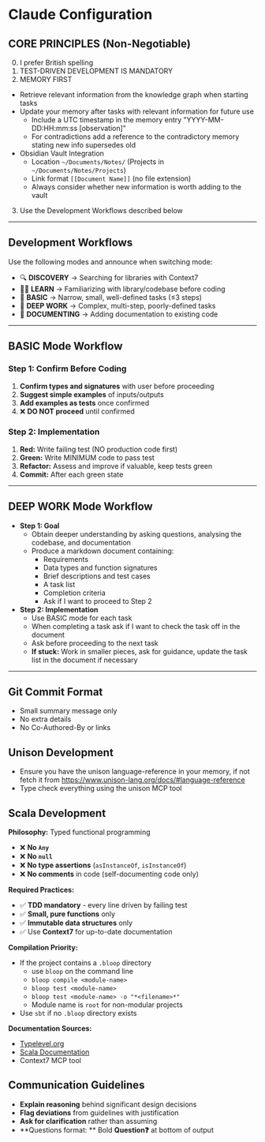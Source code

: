 # Claude Configuration

## CORE PRINCIPLES (Non-Negotiable)

0. I prefer British spelling
1. TEST-DRIVEN DEVELOPMENT IS MANDATORY
2. MEMORY FIRST
  - Retrieve relevant information from the knowledge graph when starting tasks
  - Update your memory after tasks with relevant information for future use
    - Include a UTC timestamp in the memory entry "YYYY-MM-DD:HH:mm:ss [observation]" 
    - For contradictions add a reference to the contradictory memory stating new info supersedes old
  - Obsidian Vault Integration
    - Location `~/Documents/Notes/` (Projects in `~/Documents/Notes/Projects`)  
    - Link format `[[Document Name]]` (no file extension)  
    - Always consider whether new information is worth adding to the vault
3. Use the Development Workflows described below

---

## Development Workflows

Use the following modes and announce when switching mode:

- 🔍 **DISCOVERY** → Searching for libraries with Context7
- 🧑‍🎓 **LEARN** → Familiarizing with library/codebase before coding
- 🐣 **BASIC** → Narrow, small, well-defined tasks (≤3 steps)
- 🧠 **DEEP WORK** → Complex, multi-step, poorly-defined tasks
- 📝 **DOCUMENTING** → Adding documentation to existing code

---

## BASIC Mode Workflow

### Step 1: Confirm Before Coding

1. **Confirm types and signatures** with user before proceeding
2. **Suggest simple examples** of inputs/outputs
3. **Add examples as tests** once confirmed
4. ❌ **DO NOT proceed** until confirmed

### Step 2: Implementation

1. **Red:** Write failing test (NO production code first)
2. **Green:** Write MINIMUM code to pass test
3. **Refactor:** Assess and improve if valuable, keep tests green
4. **Commit:** After each green state

---

## DEEP WORK Mode Workflow

- **Step 1: Goal**
  - Obtain deeper understanding by asking questions, analysing the codebase, and documentation
  - Produce a markdown document containing:
    - Requirements
    - Data types and function signatures
    - Brief descriptions and test cases
    - A task list
    - Completion criteria
    - Ask if I want to proceed to Step 2
- **Step 2: Implementation**
  - Use BASIC mode for each task
  - When completing a task ask if I want to check the task off in the document
  - Ask before proceeding to the next task
  - **If stuck:** Work in smaller pieces, ask for guidance, update the task list in the document if necessary

---

## Git Commit Format

- Small summary message only
- No extra details
- No Co-Authored-By or links

## Unison Development

- Ensure you have the unison language-reference in your memory, if not fetch it from https://www.unison-lang.org/docs/#language-reference
- Type check everything using the unison MCP tool

## Scala Development

**Philosophy:** Typed functional programming
- ❌ **No `Any`**
- ❌ **No `null`**
- ❌ **No type assertions** (`asInstanceOf`, `isInstanceOf`)
- ❌ **No comments** in code (self-documenting code only)

**Required Practices:**
- ✅ **TDD mandatory** - every line driven by failing test
- ✅ **Small, pure functions** only
- ✅ **Immutable data structures** only
- ✅ Use **Context7** for up-to-date documentation

**Compilation Priority:**

- If the project contains a `.bloop` directory
  - use `bloop` on the command line
  - `bloop compile <module-name>`
  - `bloop test <module-name>`
  - `bloop test <module-name> -o "*<filename>*"`
  - Module name is `root` for non-modular projects
- Use `sbt` if no `.bloop` directory exists

**Documentation Sources:**

- [Typelevel.org](https://typelevel.org/)
- [Scala Documentation](https://docs.scala-lang.org/)
- Context7 MCP tool

## Communication Guidelines

- **Explain reasoning** behind significant design decisions
- **Flag deviations** from guidelines with justification
- **Ask for clarification** rather than assuming
- **Questions format: ** Bold **Question❓** at bottom of output

